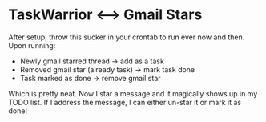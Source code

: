 TaskWarrior <--> Gmail Stars
============================

After setup, throw this sucker in your crontab to run ever now and then. Upon running:

* Newly gmail starred thread -> add as a task
* Removed gmail star (already task) -> mark task done
* Task marked as done -> remove gmail star

Which is pretty neat. Now I star a message and it magically shows up in my TODO list. If I address the message, I can either un-star it or mark it as done!

